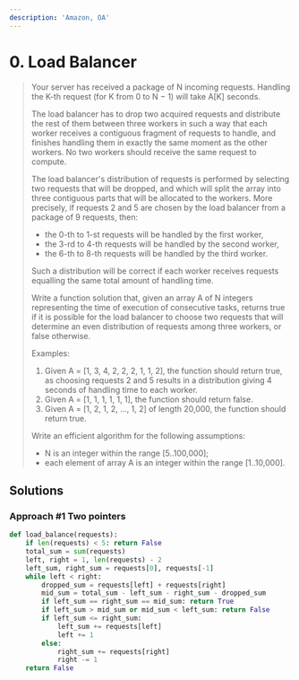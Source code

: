 ```yaml
---
description: 'Amazon, OA'
---
```


# 0. Load Balancer

> Your server has received a package of N incoming requests. Handling the K-th request \(for K from 0 to N − 1\) will take A\[K\] seconds.
>
> The load balancer has to drop two acquired requests and distribute the rest of them between three workers in such a way that each worker receives a contiguous fragment of requests to handle, and finishes handling them in exactly the same moment as the other workers. No two workers should receive the same request to compute.
>
> The load balancer's distribution of requests is performed by selecting two requests that will be dropped, and which will split the array into three contiguous parts that will be allocated to the workers. More precisely, if requests 2 and 5 are chosen by the load balancer from a package of 9 requests, then:
>
> * the 0-th to 1-st requests will be handled by the first worker,
> * the 3-rd to 4-th requests will be handled by the second worker,
> * the 6-th to 8-th requests will be handled by the third worker.
>
> Such a distribution will be correct if each worker receives requests equalling the same total amount of handling time.
>
> Write a function solution that, given an array A of N integers representing the time of execution of consecutive tasks, returns true if it is possible for the load balancer to choose two requests that will determine an even distribution of requests among three workers, or false otherwise.
>
> Examples:
>
> 1. Given A = \[1, 3, 4, 2, 2, 2, 1, 1, 2\], the function should return true, as choosing requests 2 and 5 results in a distribution giving 4 seconds of handling time to each worker.
> 2.  Given A = \[1, 1, 1, 1, 1, 1\], the function should return false. 
> 3.  Given A = \[1, 2, 1, 2, ..., 1, 2\] of length 20,000, the function should return true.
>
> Write an efficient algorithm for the following assumptions:
>
> * N is an integer within the range \[5..100,000\];
> * each element of array A is an integer within the range \[1..10,000\].

## Solutions

### Approach \#1 Two pointers

```python
def load_balance(requests):
    if len(requests) < 5: return False
    total_sum = sum(requests)
    left, right = 1, len(requests) - 2
    left_sum, right_sum = requests[0], requests[-1]
    while left < right:
        dropped_sum = requests[left] + requests[right]
        mid_sum = total_sum - left_sum - right_sum - dropped_sum
        if left_sum == right_sum == mid_sum: return True
        if left_sum > mid_sum or mid_sum < left_sum: return False
        if left_sum <= right_sum: 
            left_sum += requests[left]
            left += 1
        else:
            right_sum += requests[right]
            right -= 1
    return False
```

